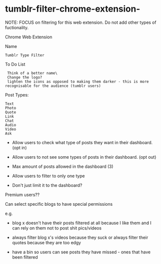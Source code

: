 # tumblr-filter-chrome-extension-

NOTE: FOCUS on filtering for this web extension. 
Do not add other types of fuctionality.

Chrome Web Extension

Name

	Tumblr Type Filter


To Do List

	 Think of a better name\
	 Change the logo?
	 lighten the icons as opposed to making them darker - this is more recognisable for the audience (tumblr users)

Post Types:

	Text
	Photo 
	Quote
	Link 
	Chat
	Audio
	Video
	Ask

* Allow users to check what type of posts they want in their dashboard. (opt in)

* Allow users to not see some types of posts in their dashboard. (opt out)

* Max amount of posts allowed in the dashboard (3)

* Allow users to filter to only one type 

* Don't just limit it to the dashboard?


Premium users??

Can select specific blogs to have special permissions 

e.g.

* blog x doesn't have their posts filtered at all because I like them and I can rely on them not to post shit pics/videos

* always filter blog x's videos because they suck or always filter their quotes because they are too edgy 

* have a bin so users can see posts they have missed - ones that have been filtered 



